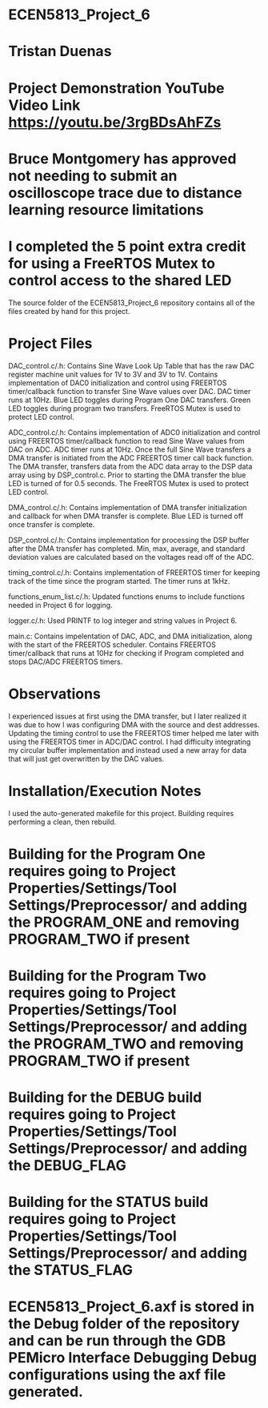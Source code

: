 # ECEN5813_Project_6
# Tristan Duenas 
# Project Demonstration YouTube Video Link https://youtu.be/3rgBDsAhFZs 

# Bruce Montgomery has approved not needing to submit an oscilloscope trace due to distance learning resource limitations
# I completed the 5 point extra credit for using a FreeRTOS Mutex to control access to the shared LED

The source folder of the ECEN5813_Project_6 repository contains all of the files created by hand for this project.

# Project Files 
DAC_control.c/.h: Contains Sine Wave Look Up Table that has the raw DAC register machine unit values for 1V to 3V and 3V to 1V.
Contains implementation of DAC0 initialization and control using FREERTOS timer/callback function to transfer Sine Wave values over DAC.
DAC timer runs at 10Hz. Blue LED toggles during Program One DAC transfers. Green LED toggles during program two transfers. FreeRTOS Mutex
is used to protect LED control.

ADC_control.c/.h: Contains implementation of ADC0 initialization and control using FREERTOS timer/callback function to read Sine Wave values 
from DAC on ADC. ADC timer runs at 10Hz. Once the full Sine Wave transfers a DMA transfer is initiated from the ADC FREERTOS 
timer call back function. The DMA transfer, transfers data from the ADC data array to the DSP data array using by DSP_control.c.
 Prior to starting the DMA transfer the blue LED is turned of for 0.5 seconds. The FreeRTOS Mutex is used to protect LED control.

DMA_control.c/.h: Contains implementation of DMA transfer initialization and callback for when DMA transfer is complete. Blue LED is turned 
off once transfer is complete. 

DSP_control.c/.h: Contains implementation for processing the DSP buffer after the DMA transfer has completed. Min, max, average, and standard 
deviation values are calculated based on the voltages read off of the ADC.

timing_control.c/.h: Contains implementation of FREERTOS timer for keeping track of the time since the program started. The timer runs at 1kHz.

functions_enum_list.c/.h: Updated functions enums to include functions needed in Project 6 for logging.

logger.c/.h: Used PRINTF to log integer and string values in Project 6.

main.c: Contains impelentation of DAC, ADC, and DMA initialization, along with the start of the FREERTOS scheduler. Contains FREERTOS timer/callback
that runs at 10Hz for checking if Program completed and stops DAC/ADC FREERTOS timers.

# Observations
I experienced issues at first using the DMA transfer, but I later realized it was due to how I was configuring DMA with the source and dest addresses.
Updating the timing control to use the FREERTOS timer helped me later with using the FREERTOS timer in ADC/DAC control. I had difficulty integrating my 
circular buffer implementation and instead used a new array for data that will just get overwritten by the DAC values.

# Installation/Execution Notes
I used the auto-generated makefile for this project.
Building requires performing a clean, then rebuild.
# Building for the Program One requires going to Project Properties/Settings/Tool Settings/Preprocessor/ and adding the PROGRAM_ONE and removing PROGRAM_TWO if present
# Building for the Program Two requires going to Project Properties/Settings/Tool Settings/Preprocessor/ and adding the PROGRAM_TWO and removing PROGRAM_TWO if present
# Building for the DEBUG build requires going to Project Properties/Settings/Tool Settings/Preprocessor/ and adding the DEBUG_FLAG
# Building for the STATUS build requires going to Project Properties/Settings/Tool Settings/Preprocessor/ and adding the STATUS_FLAG
# ECEN5813_Project_6.axf is stored in the Debug folder of the repository and can be run through the GDB PEMicro Interface Debugging Debug configurations using the axf file generated.